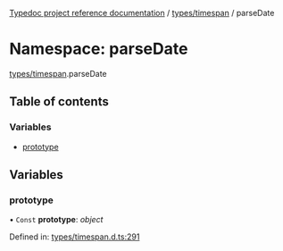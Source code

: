 [Typedoc project reference documentation](../README.md) / [types/timespan](types_timespan.md) / parseDate

# Namespace: parseDate

[types/timespan](types_timespan.md).parseDate

## Table of contents

### Variables

- [prototype](types_timespan.parsedate.md#prototype)

## Variables

### prototype

• `Const` **prototype**: *object*

Defined in: [types/timespan.d.ts:291](https://github.com/DocuWare/REST-Sample-TS/blob/6f07cff/src/types/timespan.d.ts#L291)
